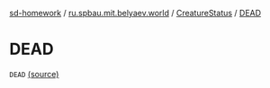 [sd-homework](../../index.md) / [ru.spbau.mit.belyaev.world](../index.md) / [CreatureStatus](index.md) / [DEAD](.)

# DEAD

`DEAD` [(source)](https://github.com/StasBel/sd-homework/blob/Roguelike/src/main/kotlin/ru/spbau/mit/belyaev/world/Creature.kt#L35)
